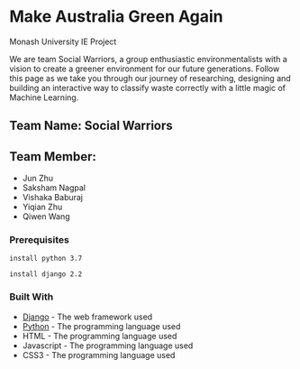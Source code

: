 # Make Australia Green Again
Monash University IE Project

We are team Social Warriors, a group enthusiastic environmentalists with a vision to create a greener environment for our future generations. Follow this page as we take you through our journey of researching, designing and building an interactive way to classify waste correctly with a little magic of Machine Learning. 

## Team Name: Social Warriors

## Team Member: 
* Jun Zhu
* Saksham Nagpal
* Vishaka Baburaj
* Yiqian Zhu
* Qiwen Wang

### Prerequisites
```
install python 3.7
```
```
install django 2.2
```

### Built With
* [Django](https://docs.djangoproject.com/en/2.2/) - The web framework used
* [Python](https://www.python.org/downloads/release/python-370/) - The programming language used
* HTML - The programming language used
* Javascript - The programming language used
* CSS3 - The programming language used
